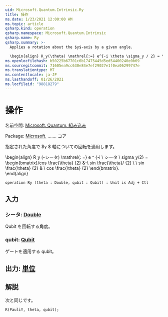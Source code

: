 ```yaml
---
uid: Microsoft.Quantum.Intrinsic.Ry
title: 操作
ms.date: 1/23/2021 12:00:00 AM
ms.topic: article
qsharp.kind: operation
qsharp.namespace: Microsoft.Quantum.Intrinsic
qsharp.name: Ry
qsharp.summary: >-
  Applies a rotation about the $y$-axis by a given angle.

  \begin{align} R_y(\theta) \mathrel{:=} e^{-i \theta \sigma_y / 2} = \begin{bmatrix} \cos \frac{\theta}{2} & -\sin \frac{\theta}{2}  \\\\ \sin \frac{\theta}{2} & \cos \frac{\theta}{2} \end{bmatrix}. \end{align}
ms.openlocfilehash: b50225b67701c6b17475445d5ed54400240e0b69
ms.sourcegitcommit: 71605ea9cc630e84e7ef29027e1f0ea06299747e
ms.translationtype: MT
ms.contentlocale: ja-JP
ms.lasthandoff: 01/26/2021
ms.locfileid: "98818279"
---
```

# <a name="ry-operation"></a>操作

名前空間: [Microsoft. Quantum. 組み込み](xref:Microsoft.Quantum.Intrinsic)

Package: [Microsoft.](https://nuget.org/packages/Microsoft.Quantum.QSharp.Core) ....... コア


指定された角度で $y $ 軸についての回転を適用します。

\begin{align} R_y (-シータ) \mathrel{: =} e ^ {-i \ シータ \ sigma_y/2} = \begin{bmatrix}/cos \frac{\theta} {2} &-\ sin \frac{\theta}/ {2} \\ \\ sin \frac{\theta} {2} & \ cos \frac{\theta} {2} \end{bmatrix}.  
\end{align}

```qsharp
operation Ry (theta : Double, qubit : Qubit) : Unit is Adj + Ctl
```


## <a name="input"></a>入力

### <a name="theta--double"></a>シータ: [Double](xref:microsoft.quantum.lang-ref.double)

Qubit を回転する角度。


### <a name="qubit--qubit"></a>qubit: [Qubit](xref:microsoft.quantum.lang-ref.qubit)

ゲートを適用する qubit。



## <a name="output--unit"></a>出力: [単位](xref:microsoft.quantum.lang-ref.unit)



## <a name="remarks"></a>解説

次と同じです。

```qsharp
R(PauliY, theta, qubit);
```